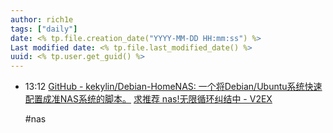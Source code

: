 ```yaml
---
author: rich1e
tags: ["daily"]
date: <% tp.file.creation_date("YYYY-MM-DD HH:mm:ss") %>
Last modified date: <% tp.file.last_modified_date() %>
uuid: <% tp.user.get_guid() %>
---
```


- 13:12 
  [GitHub - kekylin/Debian-HomeNAS: 一个将Debian/Ubuntu系统快速配置成准NAS系统的脚本。](https://github.com/kekylin/Debian-HomeNAS?tab=readme-ov-file)
  [求推荐 nas!无限循环纠结中 - V2EX](https://www.v2ex.com/t/1127954#reply48)
  
  #nas  